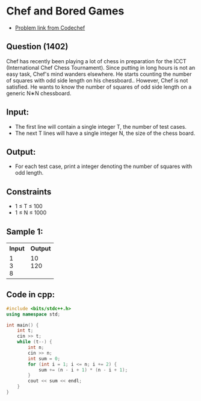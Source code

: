 # Chef and Bored Games
- [Problem link from Codechef](https://www.codechef.com/problems/PCJ18B)
## Question (1402)
Chef has recently been playing a lot of chess in preparation for the ICCT (International Chef Chess Tournament).
Since putting in long hours is not an easy task, Chef's mind wanders elsewhere. He starts counting the number of squares with odd side length on his chessboard..
However, Chef is not satisfied. He wants to know the number of squares of odd side length on a generic N∗N chessboard.
## Input:
- The first line will contain a single integer T, the number of test cases.
- The next T lines will have a single integer N, the size of the chess board.
## Output: 
- For each test case, print a integer denoting the number of squares with odd length.
## Constraints
- 1 ≤ T ≤ 100
- 1 ≤ N ≤ 1000
## Sample 1:
<table>
  <tr>
    <th>Input</th>
    <th>Output</th>
  </tr>
  <tr>
    <td>1<br>3<br>8</td>
    <td>10<br>120<br><br></td>
  </tr>
</table>

## Code in cpp:
```cpp
#include <bits/stdc++.h>
using namespace std;

int main() {
    int t;
    cin >> t;
    while (t--) {
        int n;
        cin >> n;
        int sum = 0;
        for (int i = 1; i <= n; i += 2) {
            sum += (n - i + 1) * (n - i + 1);
        }
        cout << sum << endl;
    }
}
```
